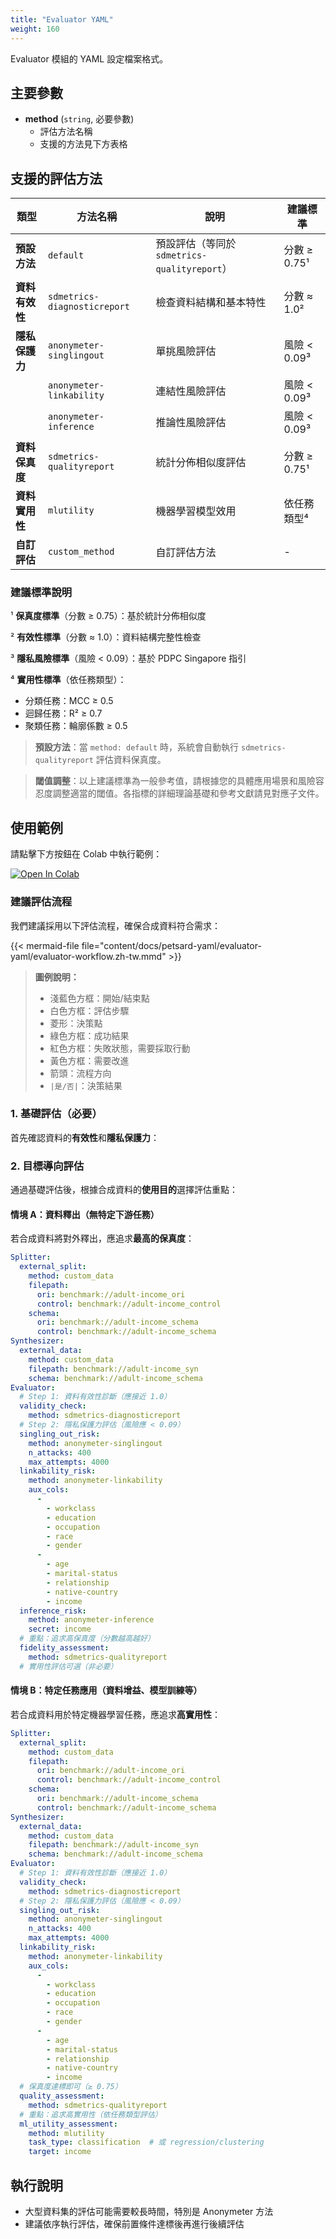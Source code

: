 ```yaml
---
title: "Evaluator YAML"
weight: 160
---
```


Evaluator 模組的 YAML 設定檔案格式。

## 主要參數

- **method** (`string`, 必要參數)
  - 評估方法名稱
  - 支援的方法見下方表格

## 支援的評估方法

| 類型 | 方法名稱 | 說明 | 建議標準 |
|------|---------|------|----------|
| **預設方法** | `default` | 預設評估（等同於 `sdmetrics-qualityreport`） | 分數 ≥ 0.75¹ |
| **資料有效性** | `sdmetrics-diagnosticreport` | 檢查資料結構和基本特性 | 分數 ≈ 1.0² |
| **隱私保護力** | `anonymeter-singlingout` | 單挑風險評估 | 風險 < 0.09³ |
| | `anonymeter-linkability` | 連結性風險評估 | 風險 < 0.09³ |
| | `anonymeter-inference` | 推論性風險評估 | 風險 < 0.09³ |
| **資料保真度** | `sdmetrics-qualityreport` | 統計分佈相似度評估 | 分數 ≥ 0.75¹ |
| **資料實用性** | `mlutility` | 機器學習模型效用 | 依任務類型⁴ |
| **自訂評估** | `custom_method` | 自訂評估方法 | - |

### 建議標準說明

¹ **保真度標準**（分數 ≥ 0.75）：基於統計分佈相似度

² **有效性標準**（分數 ≈ 1.0）：資料結構完整性檢查

³ **隱私風險標準**（風險 < 0.09）：基於 PDPC Singapore 指引

⁴ **實用性標準**（依任務類型）：
- 分類任務：MCC ≥ 0.5
- 迴歸任務：R² ≥ 0.7
- 聚類任務：輪廓係數 ≥ 0.5

> **預設方法**：當 `method: default` 時，系統會自動執行 `sdmetrics-qualityreport` 評估資料保真度。

> **閾值調整**：以上建議標準為一般參考值，請根據您的具體應用場景和風險容忍度調整適當的閾值。各指標的詳細理論基礎和參考文獻請見對應子文件。

## 使用範例

請點擊下方按鈕在 Colab 中執行範例：

[![Open In Colab](https://colab.research.google.com/assets/colab-badge.svg)](https://colab.research.google.com/github/nics-tw/petsard/blob/main/demo/petsard-yaml/evaluator-yaml/evaluator.ipynb)

### 建議評估流程

我們建議採用以下評估流程，確保合成資料符合需求：

{{< mermaid-file file="content/docs/petsard-yaml/evaluator-yaml/evaluator-workflow.zh-tw.mmd" >}}

> **圖例說明：**
> - 淺藍色方框：開始/結束點
> - 白色方框：評估步驟
> - 菱形：決策點
> - 綠色方框：成功結果
> - 紅色方框：失敗狀態，需要採取行動
> - 黃色方框：需要改進
> - 箭頭：流程方向
> - `|是/否|`：決策結果

### 1. 基礎評估（必要）

首先確認資料的**有效性**和**隱私保護力**：

### 2. 目標導向評估

通過基礎評估後，根據合成資料的**使用目的**選擇評估重點：

#### 情境 A：資料釋出（無特定下游任務）

若合成資料將對外釋出，應追求**最高的保真度**：

```yaml
Splitter:
  external_split:
    method: custom_data
    filepath:
      ori: benchmark://adult-income_ori
      control: benchmark://adult-income_control
    schema:
      ori: benchmark://adult-income_schema
      control: benchmark://adult-income_schema
Synthesizer:
  external_data:
    method: custom_data
    filepath: benchmark://adult-income_syn
    schema: benchmark://adult-income_schema
Evaluator:
  # Step 1: 資料有效性診斷（應接近 1.0）
  validity_check:
    method: sdmetrics-diagnosticreport
  # Step 2: 隱私保護力評估（風險應 < 0.09）
  singling_out_risk:
    method: anonymeter-singlingout
    n_attacks: 400
    max_attempts: 4000
  linkability_risk:
    method: anonymeter-linkability
    aux_cols:
      -
        - workclass
        - education
        - occupation
        - race
        - gender
      -
        - age
        - marital-status
        - relationship
        - native-country
        - income
  inference_risk:
    method: anonymeter-inference
    secret: income
  # 重點：追求高保真度（分數越高越好）
  fidelity_assessment:
    method: sdmetrics-qualityreport
  # 實用性評估可選（非必要）
```

#### 情境 B：特定任務應用（資料增益、模型訓練等）

若合成資料用於特定機器學習任務，應追求**高實用性**：

```yaml
Splitter:
  external_split:
    method: custom_data
    filepath:
      ori: benchmark://adult-income_ori
      control: benchmark://adult-income_control
    schema:
      ori: benchmark://adult-income_schema
      control: benchmark://adult-income_schema
Synthesizer:
  external_data:
    method: custom_data
    filepath: benchmark://adult-income_syn
    schema: benchmark://adult-income_schema
Evaluator:
  # Step 1: 資料有效性診斷（應接近 1.0）
  validity_check:
    method: sdmetrics-diagnosticreport
  # Step 2: 隱私保護力評估（風險應 < 0.09）
  singling_out_risk:
    method: anonymeter-singlingout
    n_attacks: 400
    max_attempts: 4000
  linkability_risk:
    method: anonymeter-linkability
    aux_cols:
      -
        - workclass
        - education
        - occupation
        - race
        - gender
      -
        - age
        - marital-status
        - relationship
        - native-country
        - income
  # 保真度達標即可（≥ 0.75）
  quality_assessment:
    method: sdmetrics-qualityreport
  # 重點：追求高實用性（依任務類型評估）
  ml_utility_assessment:
    method: mlutility
    task_type: classification  # 或 regression/clustering
    target: income
```

## 執行說明

- 大型資料集的評估可能需要較長時間，特別是 Anonymeter 方法
- 建議依序執行評估，確保前置條件達標後再進行後續評估